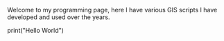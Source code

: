 <html>
  <head>
    <link rel="stylesheet" href="https://pyscript.net/alpha/pyscript.css" />
    <script defer src="https://pyscript.net/alpha/pyscript.js"></script>
  </head>
  <body>
    <p> Welcome to my programming page, here I have various GIS scripts I have developed and used over the years.  </p>
    <py-script>
      print("Hello World")
    </py-script>
  </body>
</html>

